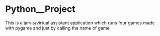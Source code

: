 # Python__Project
This is a jarvis/virtual assistant application which runs four games made with pygame and just by calling the name of game

